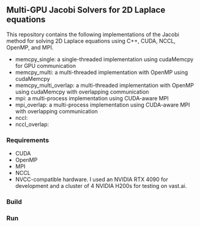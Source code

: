 ## Multi-GPU Jacobi Solvers for 2D Laplace equations

This repository contains the following implementations of the Jacobi method for solving 2D Laplace
equations using C++, CUDA, NCCL, OpenMP, and MPI.

- memcpy_single: a single-threaded implementation using cudaMemcpy for GPU communication
- memcpy_multi: a multi-threaded implementation with OpenMP using cudaMemcpy
- memcpy_multi_overlap: a multi-threaded implementation with OpenMP using cudaMemcpy with overlapping communication
- mpi: a multi-process implementation using CUDA-aware MPI
- mpi_overlap: a multi-process implementation using CUDA-aware MPI with overlapping communication
- nccl:
- nccl_overlap:

### Requirements

- CUDA
- OpenMP
- MPI
- NCCL
- NVCC-compatible hardware. I used an NVIDIA RTX 4090 for development and a cluster of 4 NVIDIA
  H200s for testing on vast.ai.

### Build

### Run

